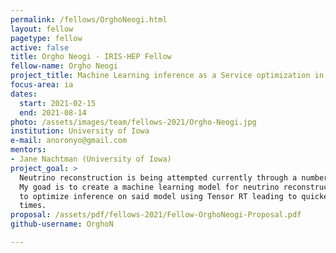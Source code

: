 ```yaml
---
permalink: /fellows/OrghoNeogi.html
layout: fellow
pagetype: fellow
active: false
title: Orgho Neogi - IRIS-HEP Fellow
fellow-name: Orgho Neogi
project_title: Machine Learning inference as a Service optimization in neutrino reconstruction
focus-area: ia
dates:
  start: 2021-02-15
  end: 2021-08-14
photo: /assets/images/team/fellows-2021/Orgho-Neogi.jpg
institution: University of Iowa
e-mail: anoronyo@gmail.com
mentors:
- Jane Nachtman (University of Iowa)
project_goal: >
  Neutrino reconstruction is being attempted currently through a number of techniques.
  My goad is to create a machine learning model for neutrino reconstruction. Then
  to optimize inference on said model using Tensor RT leading to quicker inference
  times.
proposal: /assets/pdf/fellows-2021/Fellow-OrghoNeogi-Proposal.pdf
github-username: OrghoN

---
```

